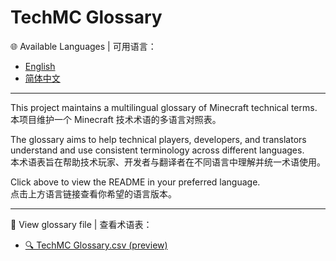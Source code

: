 # TechMC Glossary

🌐 Available Languages | 可用语言：

- [English](README.en.md)
- [简体中文](README.zh.md)

---

This project maintains a multilingual glossary of Minecraft technical terms.  
本项目维护一个 Minecraft 技术术语的多语言对照表。

The glossary aims to help technical players, developers, and translators understand and use consistent terminology across different languages.  
本术语表旨在帮助技术玩家、开发者与翻译者在不同语言中理解并统一术语使用。

Click above to view the README in your preferred language.  
点击上方语言链接查看你希望的语言版本。

---

📄 View glossary file | 查看术语表：
- [🔍 TechMC Glossary.csv (preview)](https://github.com/DuskScorpio/TechMC-Glossary/blob/main/TechMC%20Glossary.csv)

